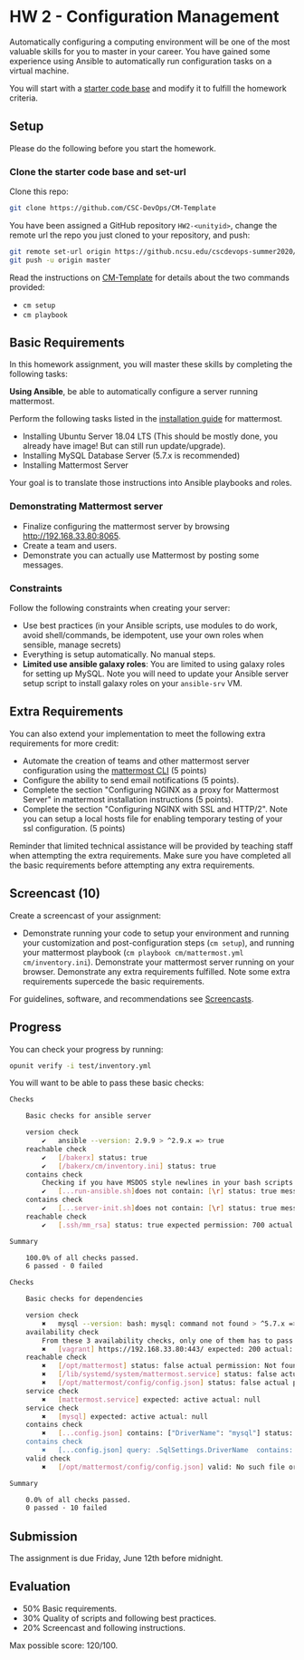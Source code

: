 # HW 2 - Configuration Management

Automatically configuring a computing environment will be one of the most valuable skills for you to master in your career. You have gained some experience using Ansible to automatically run configuration tasks on a virtual machine.

You will start with a [starter code base](https://github.com/CSC-DevOps/CM-Template) and modify it to fulfill the homework criteria.

## Setup

Please do the following before you start the homework.

### Clone the starter code base and set-url

Clone this repo:

```bash
git clone https://github.com/CSC-DevOps/CM-Template
```

You have been assigned a GitHub repository `HW2-<unityid>`, change the remote url the repo you just cloned to your repository, and push:

```bash
git remote set-url origin https://github.ncsu.edu/cscdevops-summer2020/HW2-<unityid>
git push -u origin master
```

Read the instructions on [CM-Template](https://github.com/CSC-DevOps/CM-Template) for details about the two commands provided:

* `cm setup`
* `cm playbook`

## Basic Requirements

In this homework assignment, you will master these skills by completing the following tasks:

**Using Ansible**, be able to automatically configure a server running mattermost.

Perform the following tasks listed in the [installation guide](https://docs.mattermost.com/install/install-ubuntu-1804.html) for mattermost. 

* Installing Ubuntu Server 18.04 LTS (This should be mostly done, you already have image! But can still run update/upgrade).
* Installing MySQL Database Server (5.7.x is recommended)
* Installing Mattermost Server

Your goal is to translate those instructions into Ansible playbooks and roles.

### Demonstrating Mattermost server

* Finalize configuring the mattermost server by browsing http://192.168.33.80:8065.
* Create a team and users. 
* Demonstrate you can actually use Mattermost by posting some messages.

### Constraints 

Follow the following constraints when creating your server:

  - Use best practices (in your Ansible scripts, use modules to do work, avoid shell/commands, be idempotent, use your own roles when sensible, manage secrets)
  - Everything is setup automatically. No manual steps.
  - **Limited use ansible galaxy roles**: You are limited to using galaxy roles for setting up MySQL. Note you will need to update your Ansible server setup script to install galaxy roles on your `ansible-srv` VM.

## Extra Requirements

You can also extend your implementation to meet the following extra requirements for more credit:

* Automate the creation of teams and other mattermost server configuration using the [mattermost CLI](https://docs.mattermost.com/administration/command-line-tools.html) (5 points)
* Configure the ability to send email notifications (5 points).
* Complete the section "Configuring NGINX as a proxy for Mattermost Server" in mattermost installation instructions (5 points).
* Complete the section "Configuring NGINX with SSL and HTTP/2". Note you can setup a local hosts file for enabling temporary testing of your ssl configuration. (5 points)

Reminder that limited technical assistance will be provided by teaching staff when attempting the extra requirements. Make sure you have completed all the basic requirements before attempting any extra requirements.

## Screencast (10)

Create a screencast of your assignment:

* Demonstrate running your code to setup your environment and running your customization and post-configuration steps (`cm setup`), and running your mattermost playbook (`cm playbook cm/mattermost.yml cm/inventory.ini`). Demonstrate your mattermost server running on your browser. Demonstrate any extra requirements fulfilled. Note some extra requirements supercede the basic requirements.

For guidelines, software, and recommendations see [Screencasts](Screencasts.md).

## Progress

You can check your progress by running:
```bash
opunit verify -i test/inventory.yml
```

You will want to be able to pass these basic checks:

```bash
Checks

	Basic checks for ansible server

	version check
	    ✔   ansible --version: 2.9.9 > ^2.9.x => true 
	reachable check
	    ✔   [/bakerx] status: true 
	    ✔   [/bakerx/cm/inventory.ini] status: true 
	contains check
		Checking if you have MSDOS style newlines in your bash scripts. Fix with dos2unix
	    ✔   [...run-ansible.sh]does not contain: [\r] status: true message: NA
	contains check
	    ✔   [...server-init.sh]does not contain: [\r] status: true message: NA
	reachable check
	    ✔   [.ssh/mm_rsa] status: true expected permission: 700 actual permission: 700 vagrant vagrant 

Summary

	100.0% of all checks passed.
	6 passed · 0 failed

Checks

	Basic checks for dependencies

	version check
	    ✖   mysql --version: bash: mysql: command not found > ^5.7.x => false Error : Command 'mysql' not found
	availability check
		From these 3 availability checks, only one of them has to pass...
	    ✖   [vagrant] https://192.168.33.80:443/ expected: 200 actual: RequestError: connect ECONNREFUSED 192.168.33.80:443
	reachable check
	    ✖   [/opt/mattermost] status: false actual permission: Not found 
	    ✖   [/lib/systemd/system/mattermost.service] status: false actual permission: Not found 
	    ✖   [/opt/mattermost/config/config.json] status: false actual permission: Not found 
	service check
	    ✖   [mattermost.service] expected: active actual: null
	service check
	    ✖   [mysql] expected: active actual: null
	contains check
	    ✖   [...config.json] contains: ["DriverName": "mysql"] status: false message: Error: file doesn't exist
	contains check
	    ✖   [...config.json] query: .SqlSettings.DriverName  contains: [mysql] status: false message: error: can't read the file.
	valid check
	    ✖   [/opt/mattermost/config/config.json] valid: No such file or directory

Summary

	0.0% of all checks passed.
	0 passed · 10 failed
```

## Submission

The assignment is due Friday, June 12th before midnight.

## Evaluation

- 50% Basic requirements.
- 30% Quality of scripts and following best practices.
- 20% Screencast and following instructions.

Max possible score: 120/100.
